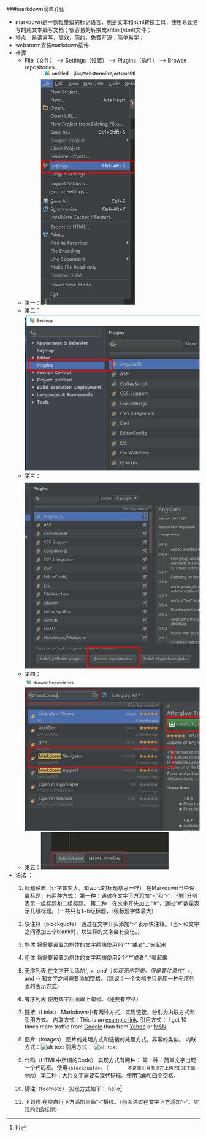 ###markdown简单介绍
 - markdown是一款轻量级的标记语言，也是文本和html转换工具，使用易读易写的纯文本编写文档；很容易的转换成xhtml(html)文件；
 - 特点：易读易写，高效，简约，免费开源；简单易学；
 - webstorm安装markdown插件
 - 步骤
    -  File（文件） –> Settings（设置） –> Plugins（插件） –> Browse repositories
    - 第一：<img src="./images/1.png" alt="">
    - 第二：<img src="./images/2.png" alt="">
    - 第三：<img src="./images/3.png" alt="">
    - 第四：<img src="./images/4.png" alt="">
    - 第五：<img src="./images/5.png" alt="">
 - 语法 ：
     1. 标题设置（让字体变大，和word的标题意思一样）
        在Markdown当中设置标题，有两种方式：
        第一种：通过在文字下方添加“=”和“-”，他们分别表示一级标题和二级标题。
        第二种：在文字开头加上         “#”，通过“#”数量表示几级标题。（一共只有1~6级标题，1级标题字体最大）
        
     2. 块注释（blockquote）
        通过在文字开头添加“>”表示块注释。（当>       和文字之间添加五个blank时，块注释的文字会有变化。）
        
     3. 斜体
        将需要设置为斜体的文字两端使用1个“*”或者“_”夹起来
        
     4. 粗体
        将需要设置为斜体的文字两端使用2个“*”或者“_”夹起来
        
    5. 无序列表
        在文字开头添加(*, +, and -)实现无序列表。但是要注意在(*, +, and -)        和文字之间需要添加空格。（建议：一个文档中只是用一种无序列表的表示方式）
        
    6. 有序列表
        使用数字后面跟上句号。（还要有空格）
        
    7. 链接（Links）
        Markdown中有两种方式，实现链接，分别为内联方式和引用方式。
        内联方式：This is an [example link](http://example.com/).
        引用方式：
        I get 10 times more traffic from [Google][1] than from [Yahoo][2] or [MSN][3].  
        
        [1]: http://google.com/        "Google" 
        [2]: http://search.yahoo.com/  "Yahoo Search" 
        [3]: http://search.msn.com/    "MSN Search"
         
        
    8. 图片（Images）
        图片的处理方式和链接的处理方式，非常的类似。
        内联方式：![alt text](/path/to/img.jpg "Title")
        引用方式：
        ![alt text][id] 
        
        [id]: /path/to/img.jpg "Title"
        
    9. 代码（HTML中所谓的Code）
        实现方式有两种：
        第一种：简单文字出现一个代码框。使用`<blockquote>`。（`       不是单引号而是左上角的ESC下面~中的`）
        第二种：大片文字需要实现代码框。使用Tab和四个空格。
        
    10. 脚注（footnote）
        实现方式如下：
        hello[^hello]
        
        
        [^hello]: hi
        
    11. 下划线
        在空白行下方添加三条“-”横线。（前面讲过在文字下方添加“-”，实现的2级标题）
        
            